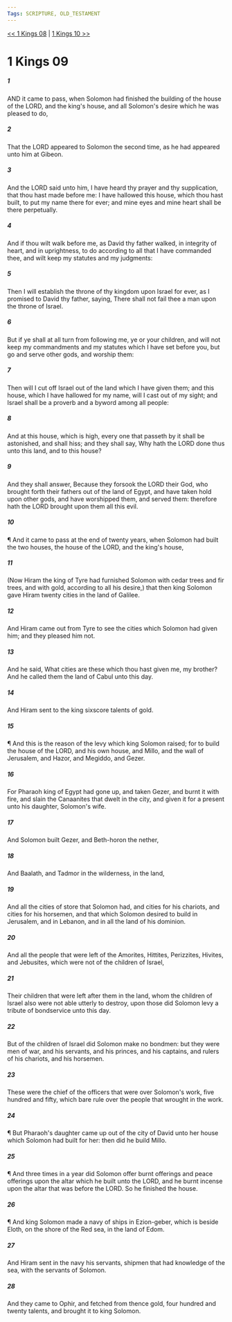```yaml
---
Tags: SCRIPTURE, OLD_TESTAMENT
---
```


[<< 1 Kings 08](OLD_TESTAMENT/11_1_Kings/1_Kings_08.md) | [1 Kings 10 >>](OLD_TESTAMENT/11_1_Kings/1_Kings_10.md)

# 1 Kings 09

##### 1

AND it came to pass, when Solomon had finished the building of the house of the LORD, and the king's house, and all Solomon's desire which he was pleased to do,

##### 2

That the LORD appeared to Solomon the second time, as he had appeared unto him at Gibeon.

##### 3

And the LORD said unto him, I have heard thy prayer and thy supplication, that thou hast made before me: I have hallowed this house, which thou hast built, to put my name there for ever; and mine eyes and mine heart shall be there perpetually.

##### 4

And if thou wilt walk before me, as David thy father walked, in integrity of heart, and in uprightness, to do according to all that I have commanded thee, and wilt keep my statutes and my judgments:

##### 5

Then I will establish the throne of thy kingdom upon Israel for ever, as I promised to David thy father, saying, There shall not fail thee a man upon the throne of Israel.

##### 6

But if ye shall at all turn from following me, ye or your children, and will not keep my commandments and my statutes which I have set before you, but go and serve other gods, and worship them:

##### 7

Then will I cut off Israel out of the land which I have given them; and this house, which I have hallowed for my name, will I cast out of my sight; and Israel shall be a proverb and a byword among all people:

##### 8

And at this house, which is high, every one that passeth by it shall be astonished, and shall hiss; and they shall say, Why hath the LORD done thus unto this land, and to this house?

##### 9

And they shall answer, Because they forsook the LORD their God, who brought forth their fathers out of the land of Egypt, and have taken hold upon other gods, and have worshipped them, and served them: therefore hath the LORD brought upon them all this evil.

##### 10

¶ And it came to pass at the end of twenty years, when Solomon had built the two houses, the house of the LORD, and the king's house,

##### 11

(Now Hiram the king of Tyre had furnished Solomon with cedar trees and fir trees, and with gold, according to all his desire,) that then king Solomon gave Hiram twenty cities in the land of Galilee.

##### 12

And Hiram came out from Tyre to see the cities which Solomon had given him; and they pleased him not.

##### 13

And he said, What cities are these which thou hast given me, my brother? And he called them the land of Cabul unto this day.

##### 14

And Hiram sent to the king sixscore talents of gold.

##### 15

¶ And this is the reason of the levy which king Solomon raised; for to build the house of the LORD, and his own house, and Millo, and the wall of Jerusalem, and Hazor, and Megiddo, and Gezer.

##### 16

For Pharaoh king of Egypt had gone up, and taken Gezer, and burnt it with fire, and slain the Canaanites that dwelt in the city, and given it for a present unto his daughter, Solomon's wife.

##### 17

And Solomon built Gezer, and Beth-horon the nether,

##### 18

And Baalath, and Tadmor in the wilderness, in the land,

##### 19

And all the cities of store that Solomon had, and cities for his chariots, and cities for his horsemen, and that which Solomon desired to build in Jerusalem, and in Lebanon, and in all the land of his dominion.

##### 20

And all the people that were left of the Amorites, Hittites, Perizzites, Hivites, and Jebusites, which were not of the children of Israel,

##### 21

Their children that were left after them in the land, whom the children of Israel also were not able utterly to destroy, upon those did Solomon levy a tribute of bondservice unto this day.

##### 22

But of the children of Israel did Solomon make no bondmen: but they were men of war, and his servants, and his princes, and his captains, and rulers of his chariots, and his horsemen.

##### 23

These were the chief of the officers that were over Solomon's work, five hundred and fifty, which bare rule over the people that wrought in the work.

##### 24

¶ But Pharaoh's daughter came up out of the city of David unto her house which Solomon had built for her: then did he build Millo.

##### 25

¶ And three times in a year did Solomon offer burnt offerings and peace offerings upon the altar which he built unto the LORD, and he burnt incense upon the altar that was before the LORD. So he finished the house.

##### 26

¶ And king Solomon made a navy of ships in Ezion-geber, which is beside Eloth, on the shore of the Red sea, in the land of Edom.

##### 27

And Hiram sent in the navy his servants, shipmen that had knowledge of the sea, with the servants of Solomon.

##### 28

And they came to Ophir, and fetched from thence gold, four hundred and twenty talents, and brought it to king Solomon.
